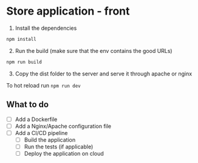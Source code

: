 # Store application - front

1. Install the dependencies
```bash
npm install
```
2. Run the build (make sure that the env contains the good URLs)
```bash
npm run build
```
3. Copy the dist folder to the server and serve it through apache or nginx

To hot reload run `npm run dev`

## What to do
- [ ] Add a Dockerfile
- [ ] Add a Nginx/Apache configuration file
- [ ] Add a CI/CD pipeline
  - [ ] Build the application
  - [ ] Run the tests (if applicable)
  - [ ] Deploy the application on cloud
